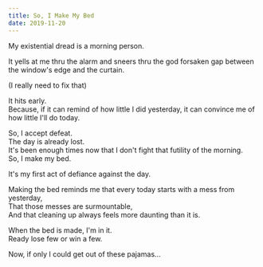 ```yaml
---
title: So, I Make My Bed
date: 2019-11-20
---
```


My existential dread is a morning person.

It yells at me thru the alarm and sneers thru the god forsaken gap between the window's edge and the curtain.

(I really need to fix that)

It hits early.  
Because, if it can remind of how little I did yesterday, it can convince me of how little I'll do today.

So, I accept defeat.  
The day is already lost.  
It's been enough times now that I don't fight that futility of the morning.  
So, I make my bed.

It's my first act of defiance against the day.

Making the bed reminds me that every today starts with a mess from yesterday,  
That those messes are surmountable,  
And that cleaning up always feels more daunting than it is.

When the bed is made, I'm in it.  
Ready lose few or win a few.

Now, if only I could get out of these pajamas...
